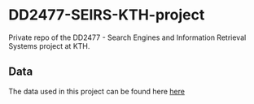 # DD2477-SEIRS-KTH-project
Private repo of the DD2477 - Search Engines and Information Retrieval Systems project at KTH.

## Data
The data used in this project can be found here [here](https://www.scidb.cn/en/detail?dataSetId=5246eba9ec8d4519aa4f0d8f9f092d4b#p4)
